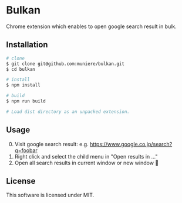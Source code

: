 # Bulkan

Chrome extension which enables to open google search result in bulk.

## Installation

```bash
# clone
$ git clone git@github.com:muniere/bulkan.git
$ cd bulkan

# install
$ npm install

# build
$ npm run build

# Load dist directory as an unpacked extension.
```

## Usage

0. Visit google search result: e.g. https://www.google.co.jp/search?q=foobar
0. Right click and select the child menu in "Open results in ..."
0. Open all search results in current window or new window 🎉

## License

This software is licensed under MIT.
